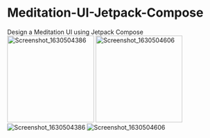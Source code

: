 # Meditation-UI-Jetpack-Compose
Design a Meditation UI using Jetpack Compose
<img src="https://user-images.githubusercontent.com/86999890/131685429-c0eea259-62e9-44aa-9b4e-04948860379a.png" alt="Screenshot_1630504386" width="200"/>
<img src="https://user-images.githubusercontent.com/86999890/131685245-dd587119-19b7-4e74-ad0a-540dc843ac2b.png" alt="Screenshot_1630504606" width="200"/>
![Screenshot_1630504386](https://user-images.githubusercontent.com/86999890/131685429-c0eea259-62e9-44aa-9b4e-04948860379a.png)
![Screenshot_1630504606](https://user-images.githubusercontent.com/86999890/131685245-dd587119-19b7-4e74-ad0a-540dc843ac2b.png)

